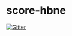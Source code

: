 # score-hbne

[![Gitter](https://badges.gitter.im/escueladebits/score-hbne.svg)](https://gitter.im/escueladebits/score-hbne?utm_source=badge&utm_medium=badge&utm_campaign=pr-badge&utm_content=badge)